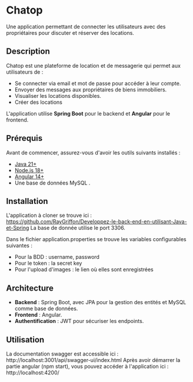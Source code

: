 # Chatop

Une application permettant de connecter les utilisateurs avec des propriétaires pour discuter et réserver des locations.

## Description

Chatop est une plateforme de location et de messagerie qui permet aux utilisateurs de :

- Se connecter via email et mot de passe pour accéder à leur compte.
- Envoyer des messages aux propriétaires de biens immobiliers.
- Visualiser les locations disponibles.
- Créer des locations

L'application utilise **Spring Boot** pour le backend et **Angular** pour le frontend.

## Prérequis

Avant de commencer, assurez-vous d'avoir les outils suivants installés :

- [Java 21+](https://adoptium.net/)
- [Node.js 18+](https://nodejs.org/)
- [Angular 14+](https://angular.io/cli)
- Une base de données MySQL .

## Installation

L'application à cloner se trouve ici : https://github.com/RayGriffon/Developpez-le-back-end-en-utilisant-Java-et-Spring
La base de donnée utilise le port 3306.

Dans le fichier application.properties se trouve les variables configurables suivantes :
- Pour la BDD : username, password
- Pour le token : la secret key
- Pour l'upload d'images : le lien où elles sont enregistrées

## Architecture

- **Backend** : Spring Boot, avec JPA pour la gestion des entités et MySQL comme base de données.
- **Frontend** : Angular.
- **Authentification** : JWT pour sécuriser les endpoints.

## Utilisation

La documentation swagger est accessible ici : http://localhost:3001/api/swagger-ui/index.html
Après avoir démarrer la partie angular (npm start), vous pouvez accéder à l'application ici : http://localhost:4200/
